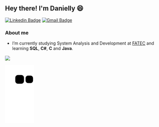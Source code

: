 ## Hey there! I'm Danielly 😄

[![Linkedin Badge](https://img.shields.io/badge/-daniellyrocha-blue?style=flat-square&logo=Linkedin&logoColor=white&link=https://www.linkedin.com/in/daniellyrocha/)](https://www.linkedin.com/in/daniellyrocha/)
[![Gmail Badge](https://img.shields.io/badge/-daniellyrochag-red?style=flat&logo=Gmail&logoColor=white&link=mailto:daniellyrochag@gmail.com)](mailto:daniellyrochag@gmail.com)

### About me

- I’m currently studying System Analysis and Development at <a href="http://fatecsorocaba.edu.br/">FATEC</a> and learning <b>SQL</b>, <b>C#</b>, <b>C</b> and <b>Java</b>. 

 <img height="180em"  align="center" src="https://github-readme-stats.vercel.app/api/top-langs/?username=daniellygr&layout=compact&langs_count=7&theme=" />

<div>
  
  ![Snake animation](https://github.com/daniellygr/daniellygr/blob/output/github-contribution-grid-snake.svg)
  
 </div>

